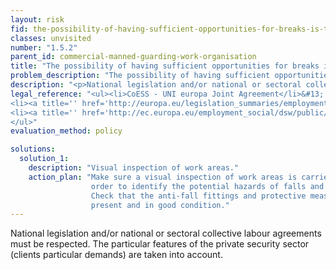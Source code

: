 ```yaml
---
layout: risk
fid: the-possibility-of-having-sufficient-opportunities-for-breaks-is-taken-into-account
classes: unvisited
number: "1.5.2"
parent_id: commercial-manned-guarding-work-organisation
title: "The possibility of having sufficient opportunities for breaks is taken into account."
problem_description: "The possibility of having sufficient opportunities for breaks is not taken into account."
description: "<p>National legislation and/or national or sectoral collective labour agreements must be respected. The particular features of the private security sector (clients particular demands) are taken into account.</p>"
legal_reference: "<ul><li>CoESS - UNI europa Joint Agreement</li>&#13;
<li><a title='' href='http://europa.eu/legislation_summaries/employment_and_social_policy/health_hygiene_safety_at_work/c11113_en.htm' rel='nofollow' target='_blank'>89/391/CEE Implementing measures to improve the health and safety of workers (framework directive).</a></li>&#13;
<li><a title='' href='http://ec.europa.eu/employment_social/dsw/public/actRetrieveText.do?id=10402' rel='nofollow' target='_blank'>EU Framework agreement on work-related stress</a></li>&#13;
</ul>"
evaluation_method: policy

solutions:
  solution_1:
    description: "Visual inspection of work areas."
    action_plan: "Make sure a visual inspection of work areas is carried out in
                  order to identify the potential hazards of falls and slips.
                  Check that the anti-fall fittings and protective measures are
                  present and in good condition."
---
```

National legislation and/or national or sectoral collective labour agreements
must be respected. The particular features of the private security sector
(clients particular demands) are taken into account.


